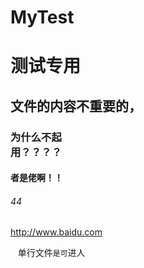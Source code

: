 # MyTest
# 测试专用
## 文件的内容不重要的，
### 为什么不起<br>用？？？？
#### 者是佬啊！！
###### 44
http://www.baidu.com

    单行文件`是可`进人

